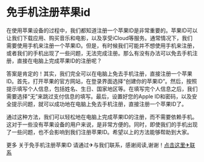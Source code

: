# 免手机注册苹果id

在使用苹果设备的过程中，我们都知道注册一个苹果ID是非常重要的。苹果ID可以让我们下载应用、购买音乐和电影，以及享受iCloud等服务。通常情况下，我们需要使用手机来注册一个苹果ID。但是，有时候我们可能并不想使用手机来注册，或者我们的手机出现了一些问题，无法完成注册。那么有没有办法可以免去手机注册，直接在电脑上完成苹果ID的注册呢？

答案是肯定的！其实，我们完全可以在电脑上免去手机注册，直接注册一个苹果ID。首先，打开苹果的官方网站，在登录界面选择“创建你的苹果ID”。然后，按照提示填写个人信息，包括姓名、生日、国家地区等。在填写完个人信息之后，我们需要选择“无”来跳过支付信息的填写。最后，设置好您的Apple ID和密码，以及安全提示问题，就可以成功地在电脑上免去手机注册，直接注册一个苹果ID了。

通过这种方法，我们可以轻松地在电脑上完成苹果ID的注册，而不需要依赖手机。这对于一些没有苹果设备的用户来说，是非常方便的。同时，即使我们的手机出现了一些问题，也不会影响到我们注册苹果ID。希望以上的方法能够帮助到大家。

更多 关于免手机注册苹果ID 请通过✈与我们联系，感谢阅读,谢谢！[点击这里✈联系](https://t.me/LM999bot)